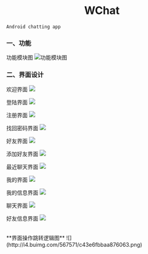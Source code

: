 # <center>WChat</center>
    Android chatting app

### 一、功能

功能模块图
![功能模块图](http://i4.buimg.com/567571/e80e967c1e6138bf.png
)

### 二、界面设计
欢迎界面
![](http://i4.buimg.com/567571/ca456414567e8501.png)

登陆界面
![](http://i2.muimg.com/567571/9408a64a8c56c258.png
)

注册界面
![](http://i2.muimg.com/567571/8644dd82d5ba342d.png
)

找回密码界面
![](http://i4.buimg.com/567571/948d51e79c244b59.png
)

好友界面
![](http://i2.muimg.com/567571/d4052bed2b568ddf.png
)

添加好友界面
![](http://i2.muimg.com/567571/1270d7ab86a64bc0.png
)

最近聊天界面
![](http://i4.buimg.com/567571/42d7e69c68618c8f.png)

我的界面
![](http://i4.buimg.com/567571/2282a35e0e5d2331.png
)

我的信息界面
![](http://i4.buimg.com/567571/08f32530887243b5.png
)

聊天界面
![](http://i2.muimg.com/567571/b15e0910eee3bcb6.png
)

好友信息界面
![](http://i1.piimg.com/567571/01a35d0415e95e5a.png)

<br/>
**界面操作跳转逻辑图**
![](http://i4.buimg.com/567571/c43e6fbbaa876063.png)








